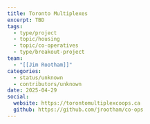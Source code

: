 ```yaml
---
title: Toronto Multiplexes
excerpt: TBD
tags:
  - type/project
  - topic/housing
  - topic/co-operatives
  - type/breakout-project
team:
  - "[[Jim Rootham]]"
categories:
  - status/unknown
  - contributors/unknown
date: 2025-04-29
social:
  website: https://torontomultiplexcoops.ca
  github: https://github.com/jrootham/co-ops
---
```

